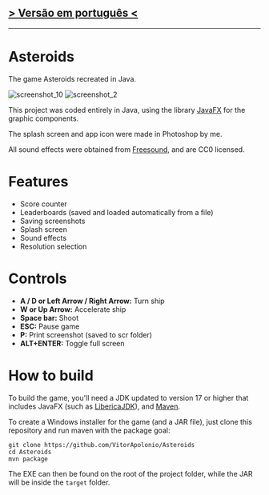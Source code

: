 ## [> Versão em português <](README.pt-BR.md)
___
# Asteroids
The game Asteroids recreated in Java.

![screenshot_10](https://github.com/user-attachments/assets/1b24fa27-9b3a-4e97-a21a-8ee08688ea0d)
![screenshot_2](https://github.com/user-attachments/assets/b28b4f10-76f4-4e4e-957a-824bbb8c0da5)

This project was coded entirely in Java, using the library [JavaFX](https://openjfx.io/) for the graphic components.

The splash screen and app icon were made in Photoshop by me.

All sound effects were obtained from [Freesound](https://freesound.org/), and are CC0 licensed.

# Features
- Score counter
- Leaderboards (saved and loaded automatically from a file)
- Saving screenshots
- Splash screen
- Sound effects
- Resolution selection

# Controls
- **A / D or Left Arrow / Right Arrow:** Turn ship
- **W or Up Arrow:** Accelerate ship
- **Space bar:** Shoot
- **ESC:** Pause game
- **P:** Print screenshot (saved to scr folder)
- **ALT+ENTER:** Toggle full screen

# How to build
To build the game, you'll need a JDK updated to version 17 or higher that includes JavaFX (such as [LibericaJDK](https://bell-sw.com/pages/downloads/#jdk-21-lts)), and [Maven](https://maven.apache.org/download.cgi).

To create a Windows installer for the game (and a JAR file), just clone this repository and run maven with the package goal:

    git clone https://github.com/VitorApolonio/Asteroids
    cd Asteroids
    mvn package

The EXE can then be found on the root of the project folder, while the JAR will be inside the `target` folder.
